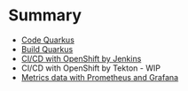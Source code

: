 # Summary
* [Code Quarkus](docs/CODE.md)
* [Build Quarkus](docs/BUILD.md)
* [CI/CD with OpenShift by Jenkins](docs/JENKINS.md)
* CI/CD with OpenShift by Tekton - WIP
* [Metrics data with Prometheus and Grafana](docs/METRICS.md)
